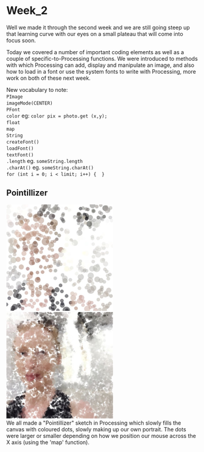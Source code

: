 # Week_2 

Well we made it through the second week and we are still going steep up that learning curve with our eyes on a small plateau that will come into focus soon.

Today we covered a number of important coding elements as well as a couple of specific-to-Processing functions.
We were introduced to methods with which Processing can add, display and manipulate an image, and also how to load in a font or use the system fonts to write with Processing, more work on both of these next week.

New vocabulary to note:<br/>
  `PImage`<br/>
  `imageMode(CENTER)`<br/>
  `PFont`<br/>
  `color` eg: `color pix = photo.get (x,y);`<br/>
  `float`<br/>
  `map`<br/>
  `String`<br/>
  `createFont()`<br/>
  `loadFont()`<br/>
  `textFont()`<br/>
  `.length`  eg. `someString.length`<br/>
  `.charAt()` eg. `someString.charAt()`<br/>
  `for (int i = 0; i < limit; i++) {  }`<br/>
 
  ## Pointillizer
  <img src="pointillize_576.jpg" width="280" height="280"/> <img src="pointillize_7057.jpg" width="280" height="280"/><br />
  We all made a "Pointillizer" sketch in Processing which slowly fills the canvas with coloured dots, slowly making up our own portrait. The dots were larger or smaller depending on how we position our mouse across the X axis (using the 'map' function).<br/><br/>

